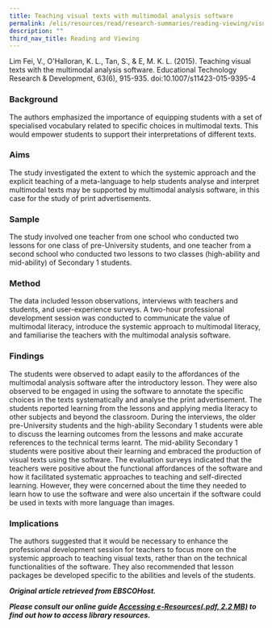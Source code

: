```yaml
---
title: Teaching visual texts with multimodal analysis software
permalink: /elis/resources/read/research-summaries/reading-viewing/visual-texts-w-multimodal-analysis-software/
description: ""
third_nav_title: Reading and Viewing
---
```

Lim Fei, V., O'Halloran, K. L., Tan, S., & E, M. K. L. (2015). Teaching visual texts with the multimodal analysis software. Educational Technology Research & Development, 63(6), 915-935. doi:10.1007/s11423-015-9395-4

### Background

The authors emphasized the importance of equipping students with a set of specialised vocabulary related to specific choices in multimodal texts. This would empower students to support their interpretations of different texts.

### Aims

The study investigated the extent to which the systemic approach and the explicit teaching of a meta-language to help students analyse and interpret multimodal texts may be supported by multimodal analysis software, in this case for the study of print advertisements.

### Sample

The study involved one teacher from one school who conducted two lessons for one class of pre-University students, and one teacher from a second school who conducted two lessons to two classes (high-ability and mid-ability) of Secondary 1 students.

### Method

The data included lesson observations, interviews with teachers and students, and user-experience surveys. A two-hour professional development session was conducted to communicate the value of multimodal literacy, introduce the systemic approach to multimodal literacy, and familiarise the teachers with the multimodal analysis software.

### Findings

The students were observed to adapt easily to the affordances of the multimodal analysis software after the introductory lesson. They were also observed to be engaged in using the software to annotate the specific choices in the texts systematically and analyse the print advertisement. The students reported learning from the lessons and applying media literacy to other subjects and beyond the classroom. During the interviews, the older pre-University students and the high-ability Secondary 1 students were able to discuss the learning outcomes from the lessons and make accurate references to the technical terms learnt. The mid-ability Secondary 1 students were positive about their learning and embraced the production of visual texts using the software. The evaluation surveys indicated that the teachers were positive about the functional affordances of the software and how it facilitated systematic approaches to teaching and self-directed learning. However, they were concerned about the time they needed to learn how to use the software and were also uncertain if the software could be used in texts with more language than images.

### Implications

The authors suggested that it would be necessary to enhance the professional development session for teachers to focus more on the systemic approach to teaching visual texts, rather than on the technical functionalities of the software. They also recommended that lesson packages be developed specific to the abilities and levels of the students.

_**Original article retrieved from EBSCOHost.**_  

**_Please consult our online guide [Accessing e-Resources(.pdf, 2.2 MB)](https://academyofsingaporeteachers-moe-edu-sg-admin.cwp.sg/elis/resources/read/research-summaries/reading-and-viewing/18e45074-6b1b-4ac7-811f-1a8da16c4f81 "Accessing e-Resources") to find out how to access library resources._**